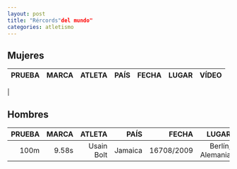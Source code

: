 ```yaml
---
layout: post
title: "Rércords"del mundo"
categories: atletismo
---
```


## Mujeres

| PRUEBA | MARCA | ATLETA | PAÍS | FECHA | LUGAR | VÍDEO |
|-------:|------:|-------:|-----:|------:|------:|------:|
|

## Hombres

| PRUEBA | MARCA | ATLETA | PAÍS | FECHA | LUGAR | VÍDEO |
|-------:|------:|-------:|-----:|------:|------:|------:|
|100m    |9.58s  | Usain Bolt|Jamaica|16708/2009|Berlín, Alemania| jsfsjfks |
